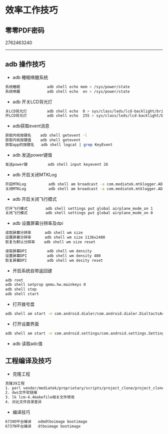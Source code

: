 # 效率工作技巧

## 零零PDF密码

2762463240

---

## adb 操作技巧

- adb 睡眠唤醒系统

```bash
系统睡眠            adb shell echo mem > /sys/power/state
系统唤醒            adb shell echo  on > /sys/power/state
```

- adb 开关LCD背光灯

```bash
关LCD背光灯         adb shell echo  0 > sys/class/leds/lcd-backlight/brightness
开LCD背光灯         adb shell echo  255 > sys/class/leds/lcd-backlight/brightness
```

- adb获取event消息

```bash
获取内核按键名    adb shell getevent -l
获取内核按键值    adb shell getevent
获取app的按键名   adb shell logcat | grep KeyEvent
```

- adb 发送power键值

```bash
发送power键         adb shell input keyevent 26
```

- adb 开启关闭MTKLog

```bash
开启MTKLog          adb shell am broadcast -a com.mediatek.mtklogger.ADB_CMD -e cmd_name start --ei cmd_target 7
关闭MTKLog          adb shell am broadcast -a com.mediatek.mtklogger.ADB_CMD -e cmd_name stop  --ei cmd_target 7
```

- adb 开启关闭飞行模式

```bash
打开飞行模式        adb shell settings put global airplane_mode_on 1
关闭飞行模式        adb shell settings put global airplane_mode_on 0
```

- adb 设置屏幕分辨率及dpi

```bash
读取屏幕分辨率      adb shell wm size
设置屏幕分辨率      adb shell wm size 1136x2480
恢复为默认分辨率    adb shell wm size reset

读取屏幕DPI         adb shell wm density
设置屏幕DPI         adb shell wm density 480
恢复屏幕DPI         adb shell wm desity reset
```

- 开启系统自带返回键

```bash
adb root
adb shell setprop qemu.hw.mainkeys 0
adb shell stop
adb shell start
```

- 打开拨号盘

```bash
adb shell am start -n com.android.dialer/com.android.dialer.DialtactsActivity
```

- 打开设置界面

```bash
adb shell am start -n com.android.settings/com.android.settings.Settings$ApnSettingsActivity
```

- adb 读取adc值

## 工程编译及技巧

- 克隆工程

```bash
克隆39工程
1. perl vendor/mediatek/proprietary/scripts/project_clone/project_clone.pl -p "/home/rinlink/rinlink/platform_o1_6739" -o "mediateksample/h900_1g" -n "mediateksample/h900_512"
2. dws文件软链接
3. lk lcm-4.4makefile相关文件修改
4. 对比文件目录差异
```

- 编译技巧

```bash
6739O平台编译   odmdtboimage bootimage
6737N平台编译   dtboimage bootimage
```
